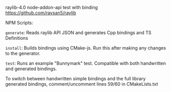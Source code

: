 raylib-4.0
node-addon-api test with binding https://github.com/raysan5/raylib


NPM Scripts:

`generate`: Reads raylib API JSON and generates Cpp bindings and TS Definitions

`install`: Builds bindings using CMake-js. Run this after making any changes to the generator.

`test`: Runs an example "Bunnymark" test. Compatible with both handwritten and generated bindings.


To switch between handwritten simple bindings and the full library generated bindings, comment/uncomment lines 59/60 in CMakeLists.txt